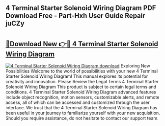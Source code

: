 ## 4 Terminal Starter Solenoid Wiring Diagram PDF Download Free - Part-Hxh User Guide Repair juCZy

# <h2><a href="http://dfriie.blite.top/?on=4+Terminal+Starter+Solenoid+Wiring+Diagram">🔗Download New 👉🔴 4 Terminal Starter Solenoid Wiring Diagram</a></h2>

[![4 Terminal Starter Solenoid Wiring Diagram download](https://i.imgur.com/lujVjoI.png)](http://dfriie.blite.top/?on=4+Terminal+Starter+Solenoid+Wiring+Diagram)
Exploring New Possibilities Welcome to the world of possibilities with your new 4 Terminal Starter Solenoid Wiring Diagram! This manual explores its potential for creativity and innovation. Please Review the Legal Terms 4 Terminal Starter Solenoid Wiring Diagram This product is subject to certain legal terms and conditions. 4 Terminal Starter Solenoid Wiring Diagram advanced features include object recognition, motion sensors, customizable alerts, and remote access, all of which can be accessed and customized through the user interface. We trust that the 4 Terminal Starter Solenoid Wiring Diagram has been useful in your journey to familiarize yourself with your new acquisition. Should you require assistance, do not hesitate to contact our support team.
